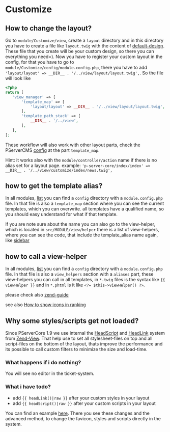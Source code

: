 # Customize

## How to change the layout?

Go to `module/Customize/view`, create a `layout` directory and in this directory you have to create a file like `layout.twig` with the content of [default-design](https://github.com/kokspflanze/PServerCore/blob/master/view/layout/layout.twig).
These file that you create will be your custom design, so there you can everything you need=).
Now you have to register your custom layout in the config, for that you have to go to `module/Customize/config/module.config.php`, there you have to add `'layout/layout' => __DIR__ . '/../view/layout/layout.twig',`.
So the file will look like 
 
 ```php
<?php
return [
    'view_manager' => [
        'template_map' => [
            'layout/layout' => __DIR__ . '/../view/layout/layout.twig',
        ],
        'template_path_stack' => [
            __DIR__ . '/../view',
        ],
    ],
];
 ```
 
These workflow will also work with other layout parts, check the PServerCMS [config](https://github.com/kokspflanze/PServerCore/blob/master/config/module.config.php#L154) at the part `template_map`.

Hint: it works also with the `module/controller/action` name if there is no alias set for a layout page.
example: `'p-server-core/index/index' => __DIR__ . '/../view/customize/index/news.twig',`

## how to get the template alias?

In all modules, [list](https://github.com/search?q=topic%3Ap-server&type=Repositories) you can find a `config` directory with a `module.config.php` file.
In that file is also a `template_map` section where you can see the current templates, which you can overwrite. all templates have a qualified name, so you should easy understand for what if that template.

If you are note sure about the name you can also go to the view-helper, which is located in `src/MODULE/view/helper` there is a list of view-helpers, where you can see the code, that include the template_alias name again, like [sidebar](https://github.com/kokspflanze/PServerCore/blob/master/src/PServerCore/View/Helper/ServerInfoWidget.php#L32)
 
## how to call a view-helper

In all modules, [list](https://github.com/search?q=topic%3Ap-server&type=Repositories) you can find a `config` directory with a `module.config.php` file.
In that file is also a `view_helpers` section with a `aliases` part, these view-helpers you can call in all templates, in `*.twig` files is the syntax like `{{ viewHelper }}` and in `*.phtml` is it like `<?= $this->viewHelper() ?>`.

please check also [zend-guide](https://zendframework.github.io/zend-view/helpers/intro/)

see also [How to show icons in ranking](/doc/general-setup/RANKING_ICONS.md)

## Why some styles/scripts get not loaded?

Since PServerCore 1.9 we use internal the [HeadScript](https://docs.zendframework.com/zend-view/helpers/head-script/) and [HeadLink](https://docs.zendframework.com/zend-view/helpers/head-link/) system from [Zend-View](https://docs.zendframework.com/zend-view/).
That help use to set all stylesheet-files on top and all script-files on the bottom of the layout, thats improve the performance and its possible to call custom filters to minimize the size and load-time.

### What happens if i do nothing?

You will see no editor in the ticket-system.

### What i have todo?

- add `{{ headLink()|raw }}` after your custom styles in your layout
- add `{{ headScript()|raw }}` after your custom scripts in your layout

You can find an example [here](https://github.com/kokspflanze/PServerCore/commit/169214d5fd0e493216c215aeda5423e14286483b). There you see these changes and the advanced method, to change the favicon, styles and scripts directly in the system.